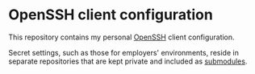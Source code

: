 # OpenSSH client configuration

This repository contains my personal [OpenSSH][] client configuration.

Secret settings, such as those for employers' environments, reside in separate repositories that are kept private and included as [submodules][git submodule].


[git submodule]: https://www.git-scm.com/docs/gitglossary#def_working_tree
[OpenSSH]: https://www.openssh.com/
